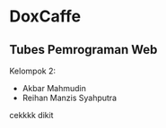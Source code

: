 # DoxCaffe

## Tubes Pemrograman Web

Kelompok 2:
- Akbar Mahmudin
- Reihan Manzis Syahputra


cekkkk dikit